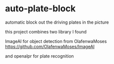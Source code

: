 # auto-plate-block
automatic block out the driving plates in the picture

this project combines two library I found

ImageAI for object detection from OlafenwaMoses
https://github.com/OlafenwaMoses/ImageAI

and openalpr for plate recognition
